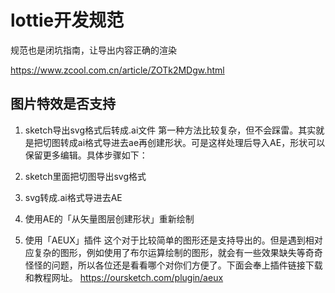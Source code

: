 # lottie开发规范

规范也是闭坑指南，让导出内容正确的渲染

https://www.zcool.com.cn/article/ZOTk2MDgw.html

## 图片特效是否支持

1. sketch导出svg格式后转成.ai文件
第一种方法比较复杂，但不会踩雷。其实就是把切图转成ai格式导进去ae再创建形状。可是这样处理后导入AE，形状可以保留更多编辑。具体步骤如下：

1. sketch里面把切图导出svg格式
2. svg转成.ai格式导进去AE
3. 使用AE的「从矢量图层创建形状」重新绘制


2. 使用「AEUX」插件
这个对于比较简单的图形还是支持导出的。但是遇到相对应复杂的图形，例如使用了布尔运算绘制的图形，就会有一些效果缺失等奇奇怪怪的问题，所以各位还是看看哪个对你们方便了。下面会奉上插件链接下载和教程网址。
https://oursketch.com/plugin/aeux

